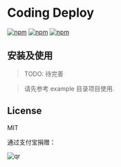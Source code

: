 # Coding Deploy

[![npm](https://img.shields.io/npm/v/coding-deploy.svg?style=plastic)](https://npmjs.org/package/coding-deploy) [![npm](https://img.shields.io/npm/dm/coding-deploy.svg?style=plastic)](https://npmjs.org/package/coding-deploy)
[![npm](https://img.shields.io/npm/dt/coding-deploy.svg?style=plastic)](https://npmjs.org/package/coding-deploy)

## 安装及使用

> TODO: 待完善

> 请先参考 example 目录项目使用.

## License

MIT

通过支付宝捐赠：

![qr](https://cloud.githubusercontent.com/assets/1890238/15489630/fccbb9cc-2193-11e6-9fed-b93c59d6ef37.png)
